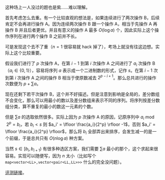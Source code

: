 这种场上一人没过的题也是紫……难以理解。

首先考虑怎么去重。有一个比较直观的想法是，如果连续进行了两次操作 B，后续肯定不会再进行操作 A。因为连续两次操作 B 跟一个操作 A，相当于先操作 A 再操作 B 并且后者更优。并且有意义的操作 A 最多 $O(\log a)$ 个，因此实际上这个操作序列在进行两个操作 B 之前并不长。

可是发现这个去不了重（$n=1$ 很容易就 hack 掉了），考场上就没有往这边想。实际上这个比较重要。

假设我们进行了 $p$ 次操作 A，在第 $i-1$ 到第 $i$ 次操作 A 之间进行了 $a_i$ 次操作 B（$a_i \in \{0,1\}$），容易将序列 $a$ 表示成一个二进制数的形式，记作 $s$。在第 $i-1$ 次到第 $i$ 次操作 A 之间的操作 B 相当于使原数减去 $2^{p-i+1}$。那么总共进行的操作次数便为 $p+\sum a$。

现在还剩下若干次操作 B，这个并不好描述。但是注意到影响是全局的，差分数组不会变化，那么可以用最小的数以及差分数组来表示不同的序列。将序列按差分数组分类，算不重复的最小的数这一元素的个数。

但是 $\sum a$ 的选取依然很多。实际上因为 $p$ 次操作 A 的原因，记原序列中 $a_i \bmod 2^p = b_i$，若 $b_i < s$ 则 $a_i' = \lfloor \frac{a_i}{2^p} \rfloor -1$，否则 $a_i' = \lfloor \frac{a_i}{2^p} \rfloor$，那么将 $b_i$ 全部弄出来排序，会发生减一的是一个前缀，于是总共只有 $O(n \log a)$ 种方案。

当然 $s \in [b_i,b_{i+1})$ 有很多种选区方案，我们需要 $\sum a$ 最小的那个，这个求起来很容易。实现可以随便写，因为 $n$ 太小（比如写个 `map<vector<LL>,vector<pair<LL,LL>>>` 什么的完全没问题）。

[评测链接](https://atcoder.jp/contests/arc086/submissions/36469791)。